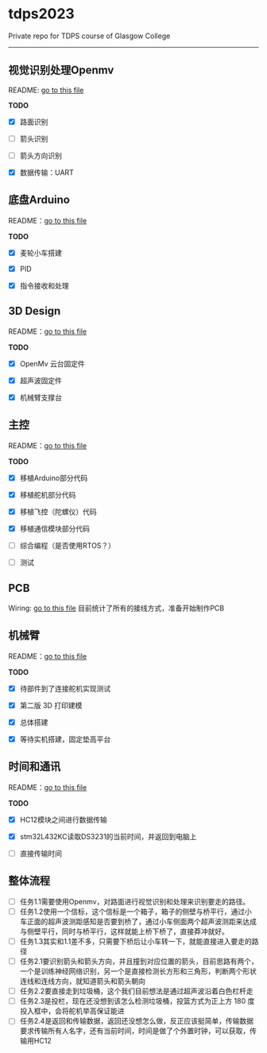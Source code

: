 # tdps2023
Private repo for TDPS course of Glasgow College

---

## 视觉识别处理Openmv

README: [go to this file](./openmv/README.md)

**TODO**

- [x] 路面识别
- [ ] 箭头识别
- [ ] 箭头方向识别
- [x] 数据传输：UART



## 底盘Arduino

README：[go to this file](./Arduino/README.md)

**TODO**

- [x] 麦轮小车搭建
- [x] PID
- [x] 指令接收和处理



## 3D Design

README：[go to this file](./3d_design/README.md)

**TODO**

- [x] OpenMv 云台固定件
- [x] 超声波固定件
- [x] 机械臂支撑台



## 主控

README：[go to this file](./mcu/README.md)

**TODO**
- [x] 移植Arduino部分代码
- [x] 移植舵机部分代码
- [x] 移植飞控（陀螺仪）代码
- [X] 移植通信模块部分代码
- [ ] 综合编程（是否使用RTOS？）
- [ ] 测试


## PCB

Wiring: [go to this file](./PCB/README.md)
目前统计了所有的接线方式，准备开始制作PCB
## 机械臂

README：[go to this file](./Machine_Arm/README.md)

**TODO**
- [x] 待部件到了连接舵机实现测试
- [x] 第二版 3D 打印建模
- [x] 总体搭建
- [x] 等待实机搭建，固定垫高平台


## 时间和通讯

README：[go to this file](./Timer&Communication/README.md)

**TODO**
- [x] HC12模块之间进行数据传输
- [x] stm32L432KC读取DS3231的当前时间，并返回到电脑上
- [ ] 直接传输时间


## 整体流程

- [ ] 任务1.1需要使用Openmv，对路面进行视觉识别和处理来识别要走的路径。
- [ ] 任务1.2使用一个信标，这个信标是一个箱子，箱子的侧壁与桥平行，通过小车正面的超声波测距感知是否要到桥了，通过小车侧面两个超声波测距来达成与侧壁平行，同时与桥平行，这样就能上桥下桥了，直接莽冲就好。
- [ ] 任务1.3其实和1.1差不多，只需要下桥后让小车转一下，就能直接进入要走的路径
- [ ] 任务2.1要识别箭头和箭头方向，并且撞到对应位置的箭头，目前思路有两个，一个是训练神经网络识别，另一个是直接检测长方形和三角形，判断两个形状连线和连线方向，就知道箭头和箭头朝向
- [ ] 任务2.2要直接走到垃圾桶，这个我们目前想法是通过超声波沿着白色栏杆走
- [ ] 任务2.3是投栏，现在还没想到该怎么检测垃圾桶，投篮方式为正上方 180 度投入框中，会将舵机举高保证能进
- [ ] 任务2.4是返回和传输数据，返回还没想怎么做，反正应该挺简单，传输数据要求传输所有人名字，还有当前时间，时间是做了个外置时钟，可以获取，传输用HC12
